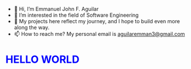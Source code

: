 - 👋 Hi, I’m Emmanuel John F. Aguilar
- 👀 I’m interested in the field of Software Engineering
- 💞️ My projects here reflect my journey, and I hope to build even more along the way.
- 📫 How to reach me? My personal email is aguilaremman3@gmail.com

<!---
aguilaremmanuel/aguilaremmanuel is a ✨ special ✨ repository because its `README.md` (this file) appears on your GitHub profile.
You can click the Preview link to take a look at your changes.
--->

<!DOCTYPE html>
<html lang="en">
<head>
    <meta charset="UTF-8">
    <meta name="viewport" content="width=device-width, initial-scale=1.0">
</head>
<body>
    <h1 style="color: blue;">HELLO WORLD</h1>
</body>
</html>
